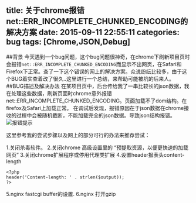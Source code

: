 title: 关于chrome报错net::ERR_INCOMPLETE_CHUNKED_ENCODING的解决方案
date: 2015-09-11 22:55:11
categories: bug
tags: [Chrome,JSON,Debug]
---
##背景
今天遇到一个bug问题，这个bug问题很神奇，在chrome下刷新项目页时会报错`net::ERR_INCOMPLETE_CHUNKED_ENCODING`而显示不出网页，在Safari和Firefox下正常。查了一下这个错误的网上的解决方案。众说纷纭比较多，由于这个BUG着实查着改了很久..这里进行一个总结，来帮助可能被坑的后来人。
##BUG描述及解决办法
在某项目页中，后台传给我了一串比较长的json数据，我在处理这些数据，刷新页面时chrome意外报错net::ERR_INCOMPLETE_CHUNKED_ENCODING。页面加载不了dom结构。在firefox及Safari上加载正常。
在调试后发现，报错原因在于json数据在chrome接收的过程中会被随机截断，不能加载完全的json数据。导致json结构报错。
![报错提示](http://7bv937.com1.z0.glb.clouddn.com/qcyoung/关于chrome报错netERR_INCOMPLETE_CHUNKED_ENCODING的解决方案/chromeERR_INCOMPLETE_CHUNKED_ENCODING.png)

这里参考我的尝试步骤以及网上的部分可行的办法来推荐尝试：

1.关闭杀毒软件。
2.关闭chrome 高级设置里的 “预提取资源，以便更快速的加载网页”
3.关闭chrome扩展程序或停用代理类扩展
4.设置header报表头content-length

	<?php
	header('Content-length: ' . strlen($output));
	?>
5.nginx fastcgi buffer的设置.
6.nginx 打开gzip

